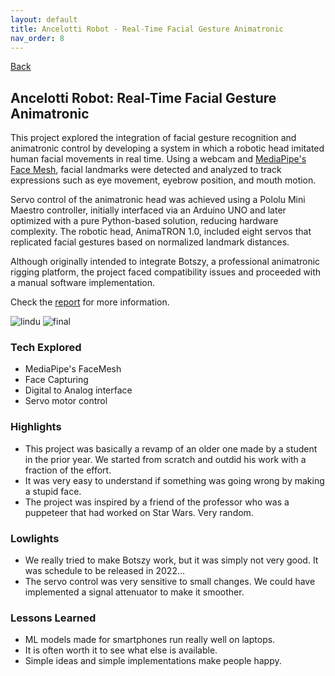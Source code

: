 ```yaml
---
layout: default
title: Ancelotti Robot - Real-Time Facial Gesture Animatronic
nav_order: 8
---
```


[Back](projects.md)

## Ancelotti Robot: Real-Time Facial Gesture Animatronic

This project explored the integration of facial gesture recognition and animatronic control by developing a system in which a robotic head imitated human facial movements in real time. Using a webcam and [MediaPipe's Face Mesh](https://ai.google.dev/edge/mediapipe/solutions/vision/face_landmarker), facial landmarks were detected and analyzed to track expressions such as eye movement, eyebrow position, and mouth motion.

Servo control of the animatronic head was achieved using a Pololu Mini Maestro controller, initially interfaced via an Arduino UNO and later optimized with a pure Python-based solution, reducing hardware complexity. The robotic head, AnimaTRON 1.0, included eight servos that replicated facial gestures based on normalized landmark distances.

Although originally intended to integrate Botszy, a professional animatronic rigging platform, the project faced compatibility issues and proceeded with a manual software implementation.

Check the [report](/documents/Ancelotti_Robot.pdf) for more information.

![lindu](/images/projects/ancelotti/image21.gif)
![final](/images/projects/ancelotti/ancelotti.gif)

### Tech Explored

- MediaPipe's FaceMesh
- Face Capturing
- Digital to Analog interface
- Servo motor control

### Highlights

- This project was basically a revamp of an older one made by a student in the prior year. We started from scratch and outdid his work with a fraction of the effort.
- It was very easy to understand if something was going wrong by making a stupid face.
- The project was inspired by a friend of the professor who was a puppeteer that had worked on Star Wars. Very random.

### Lowlights

- We really tried to make Botszy work, but it was simply not very good. It was schedule to be released in 2022...
- The servo control was very sensitive to small changes. We could have implemented a signal attenuator to make it smoother.

### Lessons Learned

- ML models made for smartphones run really well on laptops.
- It is often worth it to see what else is available.
- Simple ideas and simple implementations make people happy.
